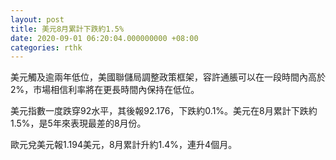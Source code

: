 ```yaml
---
layout: post
title: 美元8月累計下跌約1.5%
date: 2020-09-01 06:20:04.000000000 +08:00
categories: rthk
---
```


美元觸及逾兩年低位，美國聯儲局調整政策框架，容許通脹可以在一段時間內高於2%，市場相信利率將在更長時間內保持在低位。

美元指數一度跌穿92水平，其後報92.176，下跌約0.1%。美元在8月累計下跌約1.5%，是5年來表現最差的8月份。

歐元兌美元報1.194美元，8月累計升約1.4%，連升4個月。
